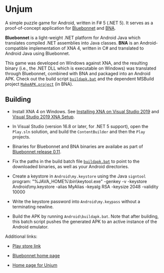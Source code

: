 # Unjum

A simple puzzle game for Android, written in F# 5 (.NET 5).  It serves as a proof-of-concept application for [Bluebonnet](https://github.com/spaceflint7/bluebonnet) and [BNA](https://github.com/spaceflint7/bna).

**Bluebonnet** is a light-weight .NET platform for Android Java which translates compiled .NET assemblies into Java classes.  **BNA** is an Android-compatible implementation of XNA 4, written in C# and translated to Android Java using Bluebonnet.

This game was developed on Windows against XNA, and the resulting binary (i.e., the .NET DLL which is executable on Windows) was translated through Bluebonnet, combined with BNA and packaged into an Android APK.  Check out the build script [``buildapk.bat``](https://github.com/spaceflint7/unjum/blob/master/Android/buildapk.bat) and the dependent MSBuild project [``MakeAPK.project``](https://github.com/spaceflint7/bna/blob/master/MakeAPK.project) (in BNA).

## Building

- Install XNA 4 on Windows.  See [Installing XNA on Visual Studio 2019](https://ridilabs.net/post/2019/09/20/Installing-XNA-on-Visual-Studio-2019.aspx) and [Visual Studio 2019 XNA Setup](https://flatredball.com/visual-studio-2019-xna-setup/).

- In Visual Studio (version 16.8 or later, for .NET 5 support), open the ``Play.sln`` solution, and build the ``ContentBuilder`` and then the ``Play`` projects.

- Binaries for Bluebonnet and BNA binaries are availabe as part of [Bluebonnet release 0.11](https://github.com/spaceflint7/bluebonnet/releases/tag/v0.11).

- Fix the paths in the build batch file [``buildapk.bat``](https://github.com/spaceflint7/unjum/blob/master/Android/buildapk.bat) to point to the downloaded binaries, as well as your Android directories.

- Create a keystore in ``Android\my.keystore`` using the Java ``signtool`` program:
    "%JAVA_HOME%\bin\keytool.exe" -genkey -v -keystore Android\my.keystore -alias MyAlias -keyalg RSA -keysize 2048 -validity 10000

- Write the keystore password into ``Android\my.keypass`` without a terminating newline.

- Build the APK by running ``Android\buildapk.bat``.  Note that after building, this batch script pushes the generated APK to an active instance of the Android emulator.

Additional links:

- [Play store link](https://play.google.com/store/apps/details?id=com.spaceflint.unjum&hl=en&gl=US)

- [Bluebonnet home page](https://www.spaceflint.com/bluebonnet)

- [Home page for Unjum](https://www.spaceflint.com/?p=207)
